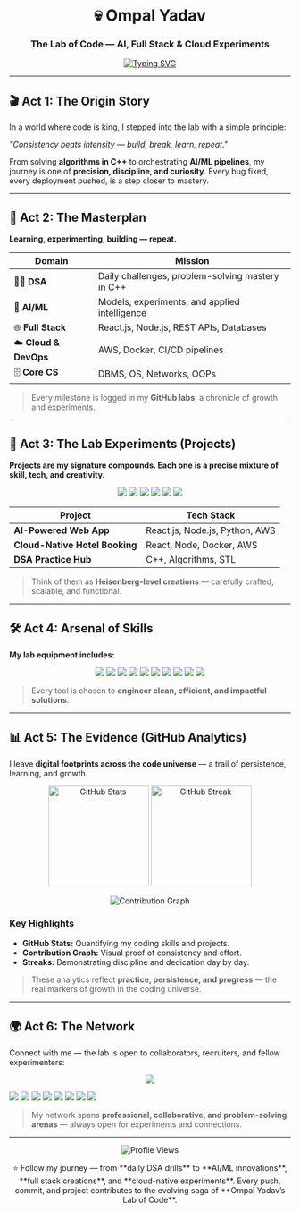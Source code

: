 <h1 align="center">💀 Ompal Yadav</h1>

<h3 align="center">The Lab of Code — AI, Full Stack & Cloud Experiments</h3>

<p align="center">
  <a href="https://git.io/typing-svg">
    <img src="https://readme-typing-svg.herokuapp.com?font=Fira+Code&size=24&pause=1000&color=36BCF7&center=true&vCenter=true&width=700&lines=🚀+AI%2FML+Engineer+in+the+Making;🌐+Full+Stack+Developer;☁️+Cloud+%26+DevOps+Explorer;📚+DSA+Problem+Solver" alt="Typing SVG" />
  </a>
</p>


---

## 🎬 Act 1: The Origin Story

In a world where code is king, I stepped into the lab with a simple principle:  

*"Consistency beats intensity — build, break, learn, repeat."*  

From solving **algorithms in C++** to orchestrating **AI/ML pipelines**, my journey is one of **precision, discipline, and curiosity**. Every bug fixed, every deployment pushed, is a step closer to mastery.  

---

## 📖 Act 2: The Masterplan

**Learning, experimenting, building — repeat.**  

| Domain | Mission |
|--------|--------|
| 🧑‍💻 **DSA** | Daily challenges, problem-solving mastery in C++ |
| 🤖 **AI/ML** | Models, experiments, and applied intelligence |
| 🌐 **Full Stack** | React.js, Node.js, REST APIs, Databases |
| ☁️ **Cloud & DevOps** | AWS, Docker, CI/CD pipelines |
| 🗄️ **Core CS** | DBMS, OS, Networks, OOPs |

> Every milestone is logged in my **GitHub labs**, a chronicle of growth and experiments.

---

## 🚀 Act 3: The Lab Experiments (Projects)
**Projects are my signature compounds. Each one is a precise mixture of skill, tech, and creativity.**  

<p align="center">
  <img src="https://img.shields.io/badge/React.js-61DAFB?style=for-the-badge&logo=react&logoColor=black"/>
  <img src="https://img.shields.io/badge/Node.js-339933?style=for-the-badge&logo=node.js&logoColor=white"/>
  <img src="https://img.shields.io/badge/Python-3776AB?style=for-the-badge&logo=python&logoColor=white"/>
  <img src="https://img.shields.io/badge/AWS-232F3E?style=for-the-badge&logo=amazon-aws&logoColor=white"/>
  <img src="https://img.shields.io/badge/Docker-2496ED?style=for-the-badge&logo=docker&logoColor=white"/>
  <img src="https://img.shields.io/badge/C++-00599C?style=for-the-badge&logo=c%2B%2B&logoColor=white"/>
</p>

| Project | Tech Stack |
|---------|------------|
| **AI-Powered Web App** | React.js, Node.js, Python, AWS |
| **Cloud-Native Hotel Booking** | React, Node, Docker, AWS |
| **DSA Practice Hub** | C++, Algorithms, STL |

> Think of them as **Heisenberg-level creations** — carefully crafted, scalable, and functional.

---

## 🛠️ Act 4: Arsenal of Skills
**My lab equipment includes:**  

<p align="center">
  <!-- Languages -->
  <img src="https://img.shields.io/badge/C++-00599C?style=for-the-badge&logo=c%2B%2B&logoColor=white"/>
  <img src="https://img.shields.io/badge/Python-3776AB?style=for-the-badge&logo=python&logoColor=white"/>
  <img src="https://img.shields.io/badge/JavaScript-F7DF1E?style=for-the-badge&logo=javascript&logoColor=black"/>
  <!-- Frameworks & Libraries -->
  <img src="https://img.shields.io/badge/React-61DAFB?style=for-the-badge&logo=react&logoColor=black"/>
  <img src="https://img.shields.io/badge/Node.js-339933?style=for-the-badge&logo=node.js&logoColor=white"/>
  <!-- Cloud & DevOps -->
  <img src="https://img.shields.io/badge/AWS-232F3E?style=for-the-badge&logo=amazon-aws&logoColor=white"/>
  <img src="https://img.shields.io/badge/Docker-2496ED?style=for-the-badge&logo=docker&logoColor=white"/>
  <img src="https://img.shields.io/badge/CI/CD-FF5733?style=for-the-badge&logo=githubactions&logoColor=white"/>
  <!-- Database & Tools -->
  <img src="https://img.shields.io/badge/MySQL-4479A1?style=for-the-badge&logo=mysql&logoColor=white"/>
  <img src="https://img.shields.io/badge/Git-F05032?style=for-the-badge&logo=git&logoColor=white"/>
</p>

> Every tool is chosen to **engineer clean, efficient, and impactful solutions**.


---
## 📊 Act 5: The Evidence (GitHub Analytics)

I leave **digital footprints across the code universe** — a trail of persistence, learning, and growth.  

<p align="center">
  <!-- GitHub Stats -->
  <img src="https://github-readme-stats.vercel.app/api?username=ompalyadav&show_icons=true&theme=tokyonight" alt="GitHub Stats" height="180"/>
  <!-- Streak Stats -->
  <img src="https://github-readme-streak-stats.herokuapp.com?user=ompalyadav&theme=tokyonight" alt="GitHub Streak" height="180"/>
</p>

<p align="center">
  <!-- Contribution Graph -->
  <img src="https://github-readme-activity-graph.vercel.app/graph?username=ompalyadav&theme=tokyo-night" alt="Contribution Graph"/>
</p>

### Key Highlights
- **GitHub Stats:** Quantifying my coding skills and projects.  
- **Contribution Graph:** Visual proof of consistency and effort.  
- **Streaks:** Demonstrating discipline and dedication day by day.  

> These analytics reflect **practice, persistence, and progress** — the real markers of growth in the coding universe.

---

## 🌍 Act 6: The Network

Connect with me — the lab is open to collaborators, recruiters, and fellow experimenters:

<p align="center">
  <!-- Professional & Communication -->
  <a href="mailto:ompalyadav.dev@gmail.com"><img src="https://img.shields.io/badge/Gmail-D14836?style=for-the-badge&logo=gmail&logoColor=white"/></a>
  
  <!-- Problem Solving Platforms -->
  <a href="https://leetcode.com/u/Ompal_Yadav"><img src="https://img.shields.io/badge/LeetCode-FFA116?style=for-the-badge&logo=leetcode&logoColor=black"/></a>
  <a href="https://www.naukri.com/code360/profile/OmpalYadavdev"><img src="https://img.shields.io/badge/CodeStudio-1E90FF?style=for-the-badge&logo=visual-studio-code&logoColor=white"/></a>
  <a href="https://www.geeksforgeeks.org/user/ompalyaqycg"><img src="https://img.shields.io/badge/GeeksforGeeks-0F9D58?style=for-the-badge&logo=geeksforgeeks&logoColor=white"/></a>
  <a href="https://www.interviewbit.com/profile/ompal-yadav_172"><img src="https://img.shields.io/badge/InterviewBit-FF2D20?style=for-the-badge&logo=interviewbit&logoColor=white"/></a>
  <a href="https://www.codechef.com/users/ompal_yadav_70"><img src="https://img.shields.io/badge/CodeChef-333333?style=for-the-badge&logo=codechef&logoColor=white"/></a>
  <a href="https://codeforces.com/profile/ompalyadav.dev"><img src="https://img.shields.io/badge/CodeForces-1F8ACB?style=for-the-badge&logo=codeforces&logoColor=white"/></a>
  <a href="https://www.hackerrank.com/profile/ompalyadav_dev"><img src="https://img.shields.io/badge/HackerRank-2EC866?style=for-the-badge&logo=hackerrank&logoColor=white"/></a>
  <a href="https://linkedin.com/in/ompalyadav"><img src="https://img.shields.io/badge/LinkedIn-0A66C2?style=for-the-badge&logo=linkedin&logoColor=white"/></a>

</p>

> My network spans **professional, collaborative, and problem-solving arenas** — always open for experiments and connections.


---

<p align="center">
  <img src="https://komarev.com/ghpvc/?username=ompalyadav&label=Profile%20Views&color=0e75b6&style=flat" alt="Profile Views"/>
</p>

<p align="center">
  ⭐️ Follow my journey — from **daily DSA drills** to **AI/ML innovations**, **full stack creations**, and **cloud-native experiments**.  
  Every push, commit, and project contributes to the evolving saga of **Ompal Yadav’s Lab of Code**.
</p>

